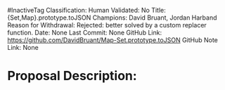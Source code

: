 #InactiveTag
Classification:
Human Validated: No
Title: {Set,Map}.prototype.toJSON
Champions: David Bruant, Jordan Harband
Reason for Withdrawal: Rejected: better solved by a custom replacer function.
Date: None
Last Commit: None
GitHub Link: https://github.com/DavidBruant/Map-Set.prototype.toJSON
GitHub Note Link: None

# Proposal Description:
